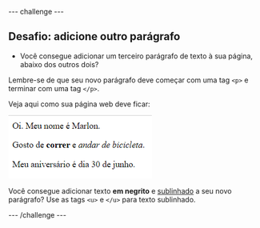 --- challenge ---

## Desafio: adicione outro parágrafo

- Você consegue adicionar um terceiro parágrafo de texto à sua página, abaixo dos outros dois?

Lembre-se de que seu novo parágrafo deve começar com uma tag `<p>` e terminar com uma tag `</p>`.

Veja aqui como sua página web deve ficar:

![screenshot](images/birthday-paragraph.png)

Você consegue adicionar texto **em negrito** e <u>sublinhado</u> a seu novo parágrafo? Use as tags `<u>` e `</u>` para texto sublinhado.

--- /challenge ---